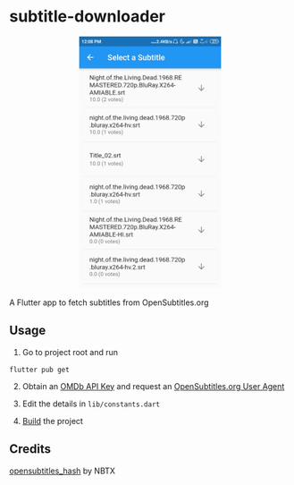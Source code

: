 # subtitle-downloader
<p align="center">
  <img height="450" src="./assets/ss.jpg">
</p>
A Flutter app to fetch subtitles from OpenSubtitles.org

## Usage
1. Go to project root and run
```
flutter pub get
```  
  
2. Obtain an [OMDb API Key](http://www.omdbapi.com/apikey.aspx) and request an 
[OpenSubtitles.org User Agent](https://trac.opensubtitles.org/projects/opensubtitles/wiki/DevReadFirst)  
  

3. Edit the details in `lib/constants.dart`  

4. [Build](https://flutter.dev/docs/deployment/android) the project

## Credits
[opensubtitles_hash](https://github.com/NBTX/opensubtitles_hash) by NBTX
